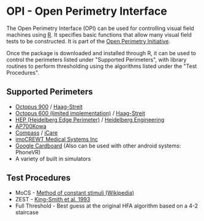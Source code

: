 # OPI - Open Perimetry Interface

The Open Perimetry Interface (OPI) can be used for controlling visual field machines using [R](http://www.r-project.org/). It specifies basic functions that allow many visual field tests to be constructed. It is part of the [Open Perimetry Initiative](http://perimetry.org/opi).

Once the package is downloaded and installed through R, it can be used to control the perimeters listed under "Supported Perimeters", with library routines to perform thresholding using the algorithms listed under the "Test Procedures".

## Supported Perimeters
- [Octopus 900](http://www.haag-streit.com/products/perimetry/octopusr-900.html) / [Haag-Streit](http://www.haag-streit.com/)
- [Octopus 600 (limited implementation)](http://www.haag-streit.com/products/perimetry/octopusr-900.html) / [Haag-Streit](http://www.haag-streit.com/)
- [HEP (Heidelberg Edge Perimeter)](http://www.heidelbergengineering.com/germany/produkte/hep/) / [Heidelberg Engineering](http://www.heidelbergengineering.com)
- [AP700](https://www.kowa.co.jp/e-life/product/perimeter.htm)[Kowa](https://www.kowa.co.jp/eng/)
- [Compass](https://www.icare-world.com/us/product/icare-compass/?gclid=CjwKCAjw3cSSBhBGEiwAVII0Z6jzmIYWoQH5tJ3ewSIoAxTKizmJCsFW_Xv1wooLnIYzBzpl8oP3NRoCtTwQAvD_BwE) / [iCare](https://www.icare-world.com/)
- [imo](https://www.crewt.co.jp/en/products/)[CREWT Medical Systems Inc](https://www.crewt.co.jp/en/)
- [Google Cardboard](https://arvr.google.com/cardboard/) (Also can be used with other android systems: PhoneVR)
- A variety of built in simulators

## Test Procedures
- MoCS - [Method of constant stimuli (Wikipedia)](http://en.wikipedia.org/wiki/Psychophysics#Method_of_constant_stimuli)
- ZEST - [King-Smith et al. 1993](https://www.sciencedirect.com/science/article/pii/0042698994900396)
- Full Threshold - Best guess at the original HFA algorithm based on a 4-2 staircase
